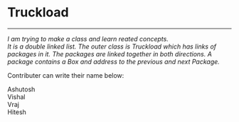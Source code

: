 <h1><b>Truckload</b></h1>
<hr>
<i>I am trying to make a class and learn reated concepts.</br>
It is a double linked list.
The outer class is Truckload which has links of packages in it. The packages are linked together in both directions.
A package contains a Box and address to the previous and next Package.</i>

Contributer can write their name below:

Ashutosh
</br> Vishal
</br> Vraj
</br>Hitesh

